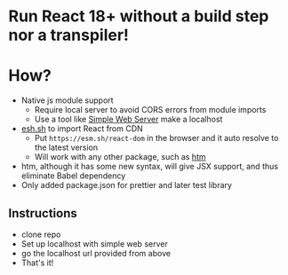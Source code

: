 # Run React 18+ without a build step nor a transpiler!
# How?
* Native js module support
  * Require local server to avoid CORS errors from module imports
  * Use a tool like [Simple Web Server](https://simplewebserver.org/) make a localhost
* [esh.sh](https://esm.sh/) to import React from CDN
  * Put `https://esm.sh/react-dom` in the browser and it auto resolve to the latest version
  * Will work with any other package, such as [htm](https://github.com/developit/htm)
* htm, although it has some new syntax, will give JSX support, and thus eliminate Babel dependency
* Only added package.json for prettier and later test library
## Instructions
* clone repo
* Set up localhost with simple web server
* go the localhost url provided from above
* That's it!